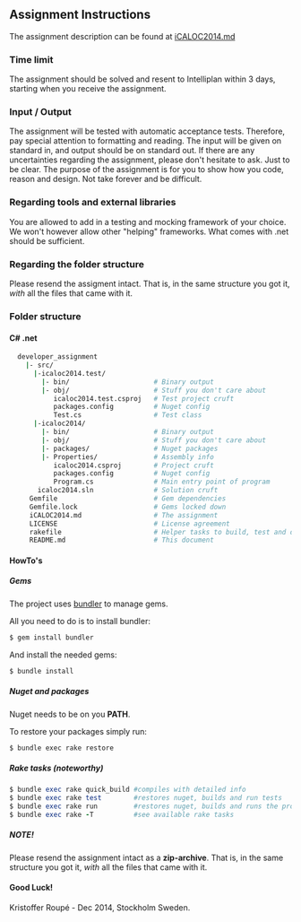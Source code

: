 ## Assignment Instructions 

The assignment description can be found at [iCALOC2014.md](iCALOC2014.md)

### Time limit
The assignment should be solved and resent to Intelliplan within 3 days, starting when you receive the assignment.

### Input / Output
The assignment will be tested with automatic acceptance tests. Therefore, pay special attention to formatting and reading. The input will be given on standard in, and output should be on standard out.
If there are any uncertainties regarding the assignment, please don't hesitate to ask.
Just to be clear. The purpose of the assignment is for you to show how you code, reason and design. Not take forever and be difficult.

### Regarding tools and external libraries
You are allowed to add in a testing and mocking framework of your choice. We won't however allow other "helping" frameworks. What comes with .net should be sufficient.

### Regarding the folder structure
Please resend the assigment intact. That is, in the same structure you got it, *with* all the files that came with it.

### Folder structure

#### C# .net
```bash
  developer_assignment
    |- src/
      |-icaloc2014.test/
        |- bin/                     # Binary output
        |- obj/                     # Stuff you don't care about
           icaloc2014.test.csproj   # Test project cruft
           packages.config          # Nuget config
           Test.cs                  # Test class
      |-icaloc2014/
        |- bin/                     # Binary output
        |- obj/                     # Stuff you don't care about
        |- packages/                # Nuget packages
        |- Properties/              # Assembly info
           icaloc2014.csproj        # Project cruft
           packages.config          # Nuget config
           Program.cs               # Main entry point of program
       icaloc2014.sln               # Solution cruft
     Gemfile                        # Gem dependencies
     Gemfile.lock                   # Gems locked down
     iCALOC2014.md                  # The assignment
     LICENSE                        # License agreement
     rakefile                       # Helper tasks to build, test and distribute your code 
     README.md                      # This document
```

#### HowTo's

##### Gems
The project uses [bundler](http://www.bundler.io) to manage gems.

All you need to do is to install bundler:
```bash
$ gem install bundler
```
And install the needed gems:

```bash
$ bundle install
```

##### Nuget and packages
Nuget needs to be on you **PATH**.

To restore your packages simply run:

```bash
$ bundle exec rake restore
```


##### Rake tasks (noteworthy)


```ruby
$ bundle exec rake quick_build #compiles with detailed info
$ bundle exec rake test        #restores nuget, builds and run tests
$ bundle exec rake run         #restores nuget, builds and runs the program
$ bundle exec rake -T          #see available rake tasks
```

##### NOTE!
Please resend the assignment intact as a **zip-archive**. That is, in the same structure you got it, *with* all the files that came with it.

#### Good Luck!

Kristoffer Roupé - Dec 2014, Stockholm Sweden.
